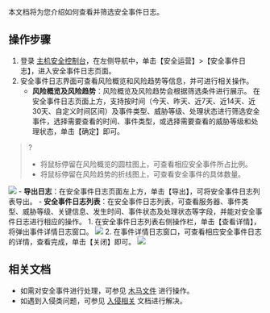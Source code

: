 本文档将为您介绍如何查看并筛选安全事件日志。
## 操作步骤
1. 登录 [主机安全控制台](https://console.cloud.tencent.com/cwp)，在左侧导航中，单击【安全运营】>【安全事件日志】，进入安全事件日志页面。
2. 安全事件日志界面可查看风险概览和风险趋势等信息，并可进行相关操作。
	- **风险概览及风险趋势**：风险概览及风险趋势会根据筛选条件进行展示。
	在安全事件日志页面上方，支持按时间（今天、昨天、近7天、近14天、近30天、自定义时间区间）及事件类型、威胁等级、处理状态进行筛选安全事件，选择需要查看的时间、事件类型，或选择需要查看的威胁等级和处理状态，单击【确定】即可。
>?
>- 将鼠标停留在风险概览的圆柱图上，可查看相应安全事件所占比例。
>- 将鼠标停留在风险趋势的折线图上，可查看安全事件的具体数量。
>
![](https://main.qcloudimg.com/raw/04563de7c7dc303d7da6668481490c06.png)
	- **导出日志**：在安全事件日志页面左上方，单击【导出】，可将安全事件日志列表导出。
	- **安全事件日志列表**：在安全事件日志列表，可查看服务器、事件类型、威胁等级、关键信息、发生时间、事件状态及处理状态等字段，并能对安全事件日志进行相应的操作。
		1. 在安全事件日志列表右侧操作栏，单击【查看详情】，将弹出事件详情日志窗口。
![](https://main.qcloudimg.com/raw/c2e3f0ae4e16db5a5d820a17c78984b8.png)
		2. 在事件详情日志窗口，可查看相应安全事件日志的详情，查看完成，单击【关闭】即可。
![](https://main.qcloudimg.com/raw/78a2f8edebe6f2bfcd724a623f21dd0e.png)

## 相关文档
- 如需对安全事件进行处理，可参见 [木马文件](https://cloud.tencent.com/document/product/296/13008) 进行操作。
- 如遇到入侵类问题，可参见 [入侵相关](https://cloud.tencent.com/document/product/296/48971) 文档进行解决。
